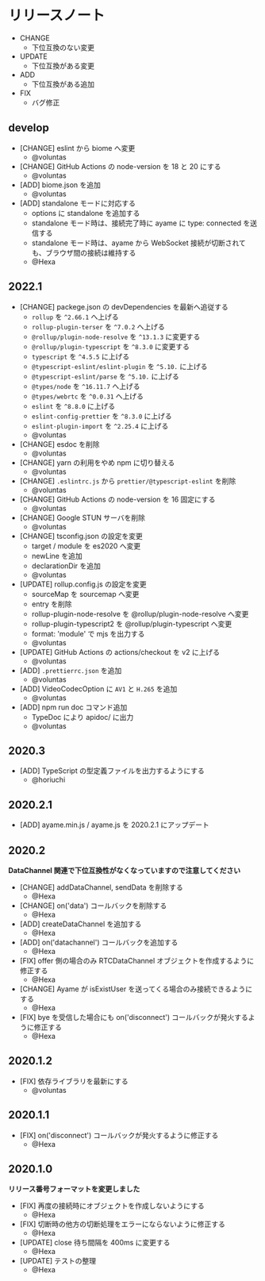 # リリースノート

- CHANGE
  - 下位互換のない変更
- UPDATE
  - 下位互換がある変更
- ADD
  - 下位互換がある追加
- FIX
  - バグ修正

## develop

- [CHANGE] eslint から biome へ変更
  - @voluntas
- [CHANGE] GitHub Actions の node-version を 18 と 20 にする
  - @voluntas
- [ADD] biome.json を追加
  - @voluntas
- [ADD] standalone モードに対応する
  - options に standalone を追加する
  - standalone モード時は、接続完了時に ayame に type: connected を送信する
  - standalone モード時は、ayame から WebSocket 接続が切断されても、ブラウザ間の接続は維持する
  - @Hexa

## 2022.1

- [CHANGE] packege.json の devDependencies を最新へ追従する
  - `rollup` を `^2.66.1` へ上げる
  - `rollup-plugin-terser` を `^7.0.2` へ上げる
  - `@rollup/plugin-node-resolve` を `^13.1.3` に変更する
  - `@rollup/plugin-typescript` を `^8.3.0` に変更する
  - `typescript` を `^4.5.5` に上げる
  - `@typescript-eslint/eslint-plugin` を `^5.10.` に上げる
  - `@typescript-eslint/parse` を `^5.10.` に上げる
  - `@types/node` を `^16.11.7` へ上げる
  - `@types/webrtc` を `^0.0.31` へ上げる
  - `eslint` を `^8.8.0` に上げる
  - `eslint-config-prettier` を `^8.3.0` に上げる
  - `eslint-plugin-import` を `^2.25.4` に上げる
  - @voluntas
- [CHANGE] esdoc を削除
  - @voluntas
- [CHANGE] yarn の利用をやめ npm に切り替える
  - @voluntas
- [CHANGE] `.eslintrc.js` から `prettier/@typescript-eslint` を削除
  - @voluntas
- [CHANGE] GitHub Actions の node-version を 16 固定にする
  - @voluntas
- [CHANGE] Google STUN サーバを削除
  - @voluntas
- [CHANGE] tsconfig.json の設定を変更
  - target / module を es2020 へ変更
  - newLine を追加
  - declarationDir を追加
  - @voluntas
- [UPDATE] rollup.config.js の設定を変更
  - sourceMap を sourcemap へ変更
  - entry を削除
  - rollup-plugin-node-resolve を @rollup/plugin-node-resolve へ変更
  - rollup-plugin-typescript2 を @rollup/plugin-typescript へ変更
  - format: 'module' で mjs を出力する
  - @voluntas
- [UPDATE] GitHub Actions の actions/checkout を v2 に上げる
  - @voluntas
- [ADD] `.prettierrc.json` を追加
  - @voluntas
- [ADD] VideoCodecOption に `AV1` と `H.265` を追加
  - @voluntas
- [ADD] npm run doc コマンド追加
  - TypeDoc により apidoc/ に出力
  - @voluntas

## 2020.3

- [ADD] TypeScript の型定義ファイルを出力するようにする
  - @horiuchi

## 2020.2.1

- [ADD] ayame.min.js / ayame.js を 2020.2.1 にアップデート

## 2020.2

**DataChannel 関連で下位互換性がなくなっていますので注意してください**

- [CHANGE] addDataChannel, sendData を削除する
  - @Hexa
- [CHANGE] on('data') コールバックを削除する
  - @Hexa
- [ADD] createDataChannel を追加する
  - @Hexa
- [ADD] on('datachannel') コールバックを追加する
  - @Hexa
- [FIX] offer 側の場合のみ RTCDataChannel オブジェクトを作成するように修正する
  - @Hexa
- [CHANGE] Ayame が isExistUser を送ってくる場合のみ接続できるようにする
  - @Hexa
- [FIX] bye を受信した場合にも on('disconnect') コールバックが発火するように修正する
  - @Hexa

## 2020.1.2

- [FIX] 依存ライブラリを最新にする
  - @voluntas

## 2020.1.1

- [FIX] on('disconnect') コールバックが発火するように修正する
  - @Hexa

## 2020.1.0

**リリース番号フォーマットを変更しました**

- [FIX] 再度の接続時にオブジェクトを作成しないようにする
  - @Hexa
- [FIX] 切断時の他方の切断処理をエラーにならないように修正する
  - @Hexa
- [UPDATE] close 待ち間隔を 400ms に変更する
  - @Hexa
- [UPDATE] テストの整理
  - @Hexa
